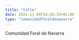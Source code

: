 ```yaml
---
title: "title"
date: 2021-11-09T14:26:33+01:00
type: "comunidadforaldenavarra"
---
```

Comunidad Foral de Navarra